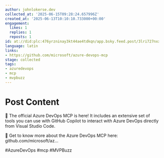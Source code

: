 ```yaml
---
author: johnlokerse.dev
collected_at: '2025-06-15T09:28:24.657996Z'
created_at: '2025-06-13T10:10:10.733000+00:00'
engagement:
  likes: 1
  replies: 1
  reposts: 1
id: at://did:plc:476yrzninay3kt44ae4tdkqn/app.bsky.feed.post/3lri727nxxk2f
language: latin
links:
- https://github.com/microsoft/azure-devops-mcp
stage: collected
tags:
- azuredevops
- mcp
- mvpbuzz
---
```


# Post Content

🚀 The official Azure DevOps MCP is here! It includes an extensive set of tools you can use with GitHub Copilot to interact with Azure DevOps directly from Visual Studio Code.

🔗 Get to know more about the Azure DevOps MCP here: github.com/microsoft/az...

#AzureDevOps #mcp #MVPBuzz